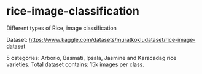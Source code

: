 # rice-image-classification
Different types of Rice, image classification

Dataset: https://www.kaggle.com/datasets/muratkokludataset/rice-image-dataset

5 categories: Arborio, Basmati, Ipsala, Jasmine and Karacadag rice varieties.
Total dataset contains: 15k images per class.
